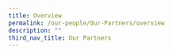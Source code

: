 ```yaml
---
title: Overview
permalink: /our-people/Our-Partners/overview
description: ""
third_nav_title: Our Partners
---
```

